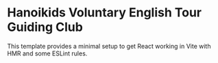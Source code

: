 # Hanoikids Voluntary English Tour Guiding Club

This template provides a minimal setup to get React working in Vite with HMR and some ESLint rules.
